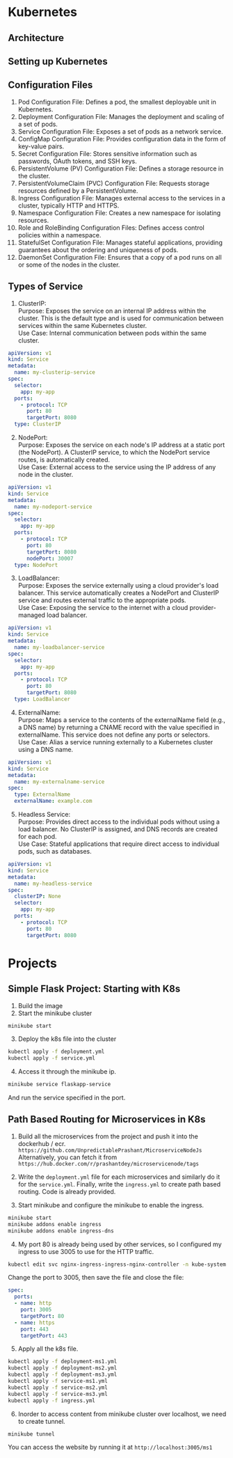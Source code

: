 
# Kubernetes

## Architecture


## Setting up Kubernetes

## Configuration Files

1. Pod Configuration File:  Defines a pod, the smallest deployable unit in Kubernetes.
2. Deployment Configuration File: Manages the deployment and scaling of a set of pods.
3. Service Configuration File: Exposes a set of pods as a network service.
4. ConfigMap Configuration File: Provides configuration data in the form of key-value pairs.
5. Secret Configuration File: Stores sensitive information such as passwords, OAuth tokens, and SSH keys.
6. PersistentVolume (PV) Configuration File: Defines a storage resource in the cluster.
7. PersistentVolumeClaim (PVC) Configuration File: Requests storage resources defined by a PersistentVolume.
8. Ingress Configuration File: Manages external access to the services in a cluster, typically HTTP and HTTPS.
9. Namespace Configuration File: Creates a new namespace for isolating resources.
10. Role and RoleBinding Configuration Files: Defines access control policies within a namespace.
11. StatefulSet Configuration File: Manages stateful applications, providing guarantees about the ordering and uniqueness of pods.
12. DaemonSet Configuration File: Ensures that a copy of a pod runs on all or some of the nodes in the cluster.


## Types of Service

1. ClusterIP: <br>
Purpose: Exposes the service on an internal IP address within the cluster. This is the default type and is used for communication between services within the same Kubernetes cluster. <br>
Use Case: Internal communication between pods within the same cluster.

```yml
apiVersion: v1
kind: Service
metadata:
  name: my-clusterip-service
spec:
  selector:
    app: my-app
  ports:
    - protocol: TCP
      port: 80
      targetPort: 8080
  type: ClusterIP
```

2. NodePort: <br>
Purpose: Exposes the service on each node's IP address at a static port (the NodePort). A ClusterIP service, to which the NodePort service routes, is automatically created.<br>
Use Case: External access to the service using the IP address of any node in the cluster.

```yml
apiVersion: v1
kind: Service
metadata:
  name: my-nodeport-service
spec:
  selector:
    app: my-app
  ports:
    - protocol: TCP
      port: 80
      targetPort: 8080
      nodePort: 30007
  type: NodePort
```

3. LoadBalancer: <br>
Purpose: Exposes the service externally using a cloud provider's load balancer. This service automatically creates a NodePort and ClusterIP service and routes external traffic to the appropriate pods.<br>
Use Case: Exposing the service to the internet with a cloud provider-managed load balancer.

```yml
apiVersion: v1
kind: Service
metadata:
  name: my-loadbalancer-service
spec:
  selector:
    app: my-app
  ports:
    - protocol: TCP
      port: 80
      targetPort: 8080
  type: LoadBalancer
```

4. ExternalName: <br>
Purpose: Maps a service to the contents of the externalName field (e.g., a DNS name) by returning a CNAME record with the value specified in externalName. This service does not define any ports or selectors.<br>
Use Case: Alias a service running externally to a Kubernetes cluster using a DNS name.

```yml
apiVersion: v1
kind: Service
metadata:
  name: my-externalname-service
spec:
  type: ExternalName
  externalName: example.com
```

5. Headless Service: <br>
Purpose: Provides direct access to the individual pods without using a load balancer. No ClusterIP is assigned, and DNS records are created for each pod.<br>
Use Case: Stateful applications that require direct access to individual pods, such as databases.
```yml
apiVersion: v1
kind: Service
metadata:
  name: my-headless-service
spec:
  clusterIP: None
  selector:
    app: my-app
  ports:
    - protocol: TCP
      port: 80
      targetPort: 8080
```

# Projects

## Simple Flask Project: Starting with K8s

1. Build the image 
2. Start the minikube cluster
```bash
minikube start
```
3. Deploy the k8s file into the cluster
```bash
kubectl apply -f deployment.yml
kubectl apply -f service.yml
```
4. Access it through the minikube ip.
```bash
minikube service flaskapp-service
```

And run the service specified in the port.

## Path Based Routing for Microservices in K8s
1. Build all the microservices from the project and push it into the dockerhub / ecr.<br>
`https://github.com/UnpredictablePrashant/MicroserviceNodeJs`<br>
Alternatively, you can fetch it from `https://hub.docker.com/r/prashantdey/microservicenode/tags`

2. Write the `deployment.yml` file for each microservices and similarly do it for the `service.yml`. Finally, write the `ingress.yml` to create path based routing. Code is already provided.

3. Start minikube and configure the minikube to enable the ingress.
```bash
minikube start
minikube addons enable ingress
minikube addons enable ingress-dns
```

4. My port 80 is already being used by other services, so I configured my ingress to use 3005 to use for the HTTP traffic.
```bash
kubectl edit svc nginx-ingress-ingress-nginx-controller -n kube-system
```

Change the port to 3005, then save the file and close the file:
```yml
spec:
  ports:
  - name: http
    port: 3005
    targetPort: 80
  - name: https
    port: 443
    targetPort: 443
```

5. Apply all the k8s file.

```bash
kubectl apply -f deployment-ms1.yml
kubectl apply -f deployment-ms2.yml
kubectl apply -f deployment-ms3.yml
kubectl apply -f service-ms1.yml
kubectl apply -f service-ms2.yml
kubectl apply -f service-ms3.yml
kubectl apply -f ingress.yml
```

6. Inorder to access content from minikube cluster over localhost, we need to create tunnel.
```bash
minikube tunnel
```

You can access the website by running it at `http://localhost:3005/ms1`